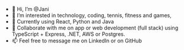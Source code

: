 - 👋 Hi, I’m @Jani
- 👀 I’m interested in technology, coding, tennis, fitness and games, 
- 🌱 Currently using React, Python and Java
- 💞️ Collaborate with me on app or web development (full stack) using TypeScript + Express, .NET, AWS or Postgres.
- 📫 Feel free to message me on LinkedIn or on GitHub

<!---
Janipro/Janipro is a ✨ special ✨ repository because its `README.md` (this file) appears on your GitHub profile.
You can click the Preview link to take a look at your changes.
--->
